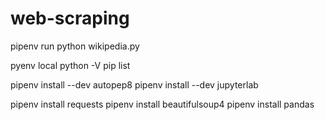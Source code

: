 # web-scraping

pipenv run python wikipedia.py

pyenv local
python -V
pip list

pipenv install --dev autopep8
pipenv install --dev jupyterlab

pipenv install requests
pipenv install beautifulsoup4
pipenv install pandas
